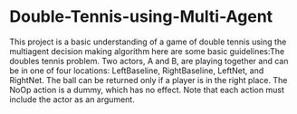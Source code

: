 # Double-Tennis-using-Multi-Agent
This project is a basic understanding of a game of double tennis using the multiagent decision making algorithm here are some basic guidelines:The doubles tennis problem. Two actors, A and B, are playing together and can be in one of four locations: LeftBaseline, RightBaseline, LeftNet, and RightNet. The ball can be returned only if a player is in the right place. The NoOp action is a dummy, which has no effect. Note that each action must include the actor as an argument.
